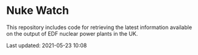 # Nuke Watch

This repository includes code for retrieving the latest information available on the output of EDF nuclear power plants in the UK.

Last updated: 2021-05-23 10:08